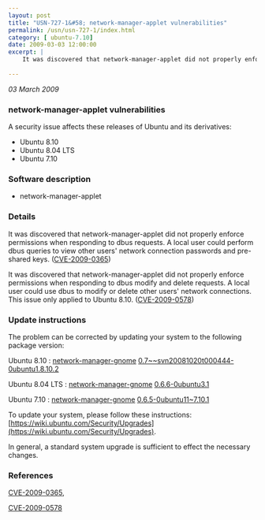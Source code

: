 ```yaml
---
layout: post
title: "USN-727-1&#58; network-manager-applet vulnerabilities"
permalink: /usn/usn-727-1/index.html
category: [ ubuntu-7.10]
date: 2009-03-03 12:00:00
excerpt: |
    It was discovered that network-manager-applet did not properly enforce permissions when responding to dbus requests. A local user could perform dbus queries to view other users&#39; network connection passwords and pre-shared keys. ([CVE-2009-0365](http://people.ubuntu.com/~ubuntu-security/cve/CVE-2009-0365))
    
--- 
```

 
 

*03 March 2009*

### network-manager-applet vulnerabilities

A security issue affects these releases of Ubuntu and its derivatives:

* Ubuntu 8.10
* Ubuntu 8.04 LTS
* Ubuntu 7.10

### Software description

* network-manager-applet 

### Details

It was discovered that network-manager-applet did not properly enforce permissions when responding to dbus requests. A local user could perform dbus queries to view other users&#39; network connection passwords and pre-shared keys. ([CVE-2009-0365](http://people.ubuntu.com/~ubuntu-security/cve/CVE-2009-0365))

It was discovered that network-manager-applet did not properly enforce permissions when responding to dbus modify and delete requests. A local user could use dbus to modify or delete other users&#39; network connections. This issue only applied to Ubuntu 8.10. ([CVE-2009-0578](http://people.ubuntu.com/~ubuntu-security/cve/CVE-2009-0578)) 

### Update instructions

The problem can be corrected by updating your system to the following package version:

Ubuntu 8.10
 : [network-manager-gnome](https://launchpad.net/ubuntu/+source/network-manager-applet) <span> [0.7~~svn20081020t000444-0ubuntu1.8.10.2](https://launchpad.net/ubuntu/+source/network-manager-applet/0.7~~svn20081020t000444-0ubuntu1.8.10.2) </span> 

Ubuntu 8.04 LTS
 : [network-manager-gnome](https://launchpad.net/ubuntu/+source/network-manager-applet) <span> [0.6.6-0ubuntu3.1](https://launchpad.net/ubuntu/+source/network-manager-applet/0.6.6-0ubuntu3.1) </span> 

Ubuntu 7.10
 : [network-manager-gnome](https://launchpad.net/ubuntu/+source/network-manager-applet) <span> [0.6.5-0ubuntu11~7.10.1](https://launchpad.net/ubuntu/+source/network-manager-applet/0.6.5-0ubuntu11~7.10.1) </span> 

To update your system, please follow these instructions: [https://wiki.ubuntu.com/Security/Upgrades](https://wiki.ubuntu.com/Security/Upgrades).

In general, a standard system upgrade is sufficient to effect the necessary changes. 

### References

 
 [CVE-2009-0365](http://people.ubuntu.com/~ubuntu-security/cve/CVE-2009-0365), 

 [CVE-2009-0578](http://people.ubuntu.com/~ubuntu-security/cve/CVE-2009-0578)
 

